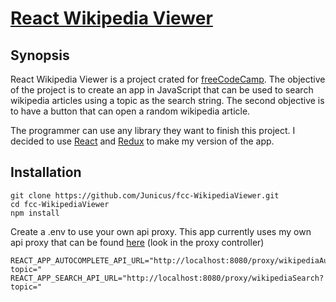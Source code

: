 # [React Wikipedia Viewer](https://junicus.github.io/fcc-WikipediaViewer/)
## Synopsis

React Wikipedia Viewer is a project crated for [freeCodeCamp](https://www.freecodecamp.org).  The objective of the project is to create an app in JavaScript that can be used to search wikipedia articles using a topic as the search string.  The second objective is to have a button that can open a random wikipedia article.

The programmer can use any library they want to finish this project.  I decided to use [React](https://facebook.github.io/react/) and [Redux](http://redux.js.org/) to make my version of the app.

## Installation

```
git clone https://github.com/Junicus/fcc-WikipediaViewer.git
cd fcc-WikipediaViewer
npm install
```
Create a .env to use your own api proxy.  This app currently uses my own api proxy that can be found [here](https://github.com/Junicus/simple-api-proxy) (look in the proxy controller)

```
REACT_APP_AUTOCOMPLETE_API_URL="http://localhost:8080/proxy/wikipediaAutocomplete?topic="
REACT_APP_SEARCH_API_URL="http://localhost:8080/proxy/wikipediaSearch?topic="
```
